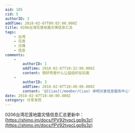 ```yaml
---
aid: 105
cid: 5
authorID: 3
addTime: 2018-02-07T09:03:00.000Z
title: 0206台湾花莲地震灾情信息汇总
tags:
    - 台湾
    - 花莲
    - 灾情
    - 信息
comments:
    -
        authorID: 1
        addTime: 2018-02-07T10:32:00.000Z
        content: 很好奇是什么公益组织在后面
    -
        authorID: 3
        addTime: 2018-02-07T10:40:00.000Z
        content: '@[Ciao](/member/Ciao) 卓明灾害信息服务中心'
date: 2018-02-07T10:40:00.000Z
category: 分享发现
---
```


0206台湾花莲地震灾情信息汇总更新中：[https://shimo.im/docs/fPV92typcLgp9s3z](https://shimo.im/docs/fPV92typcLgp9s3z)
